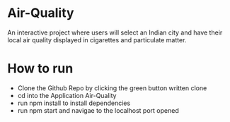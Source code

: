 # Air-Quality
An interactive project where users will select an Indian city and have their local air quality displayed in cigarettes and particulate matter.

# How to run
- Clone the Github Repo by clicking the green button written clone
- cd into the Application Air-Quality
- run npm install to install dependencies
- run npm start and navigae to the localhost port opened
